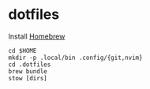 dotfiles
========

Install [Homebrew](https://brew.sh/)


    cd $HOME
    mkdir -p .local/bin .config/{git,nvim}
    cd .dotfiles
    brew bundle
    stow [dirs]

